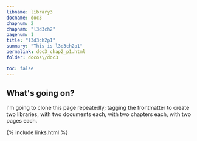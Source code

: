 ```yaml
---
libname: library3
docname: doc3
chapnum: 2
chapnam: "l3d3ch2"
pagenum: 1
title: "l3d3ch2p1"
summary: "This is l3d3ch2p1"
permalink: doc3_chap2_p1.html
folder: docos\/doc3

toc: false
---
```


## What's going on?

I'm going to clone this page repeatedly; tagging the frontmatter to create two libraries, with two documents each, with two chapters each, with two pages each.

{% include links.html %}